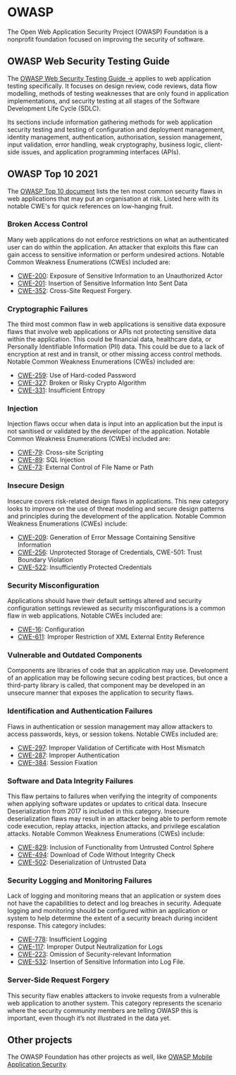 # OWASP

The Open Web Application Security Project (OWASP) Foundation is a nonprofit foundation focused on improving the security of software.

## OWASP Web Security Testing Guide

The [OWASP Web Security Testing Guide →](https://owasp.org/www-project-web-security-testing-guide/) applies to
web application testing specifically. It focuses on design review, code reviews, data flow modelling, methods of
testing weaknesses that are only found in application implementations, and security testing at all stages of the
Software Development Life Cycle (SDLC).

Its sections include information gathering methods for web application security testing and testing of
configuration and deployment management, identity management, authentication, authorisation, session management,
input validation, error handling, weak cryptography, business logic, client-side issues, and application
programming interfaces (APIs).

## OWASP Top 10 2021

The [OWASP Top 10 document](https://owasp.org/www-project-top-ten/) lists the ten most common security flaws
in web applications that may put an organisation at risk. Listed here with its notable CWE's for quick references on low-hanging fruit.

### Broken Access Control

Many web applications do not enforce restrictions on what an authenticated user can do
within the application. An attacker that exploits this flaw can gain access to sensitive information or
perform undesired actions. Notable Common Weakness Enumerations (CWEs) included are:

* [CWE-200](https://cwe.mitre.org/data/definitions/200.html): Exposure of Sensitive Information to an Unauthorized Actor
* [CWE-201](https://cwe.mitre.org/data/definitions/201.html): Insertion of Sensitive Information Into Sent Data
* [CWE-352](https://cwe.mitre.org/data/definitions/352.html): Cross-Site Request Forgery.

### Cryptographic Failures

The third most common flaw in web applications is sensitive data exposure flaws that involve web applications or
APIs not protecting sensitive data within the application. This could be financial data, healthcare data, or
Personally Identifiable Information (PII) data. This could be due to a lack of encryption at rest and in transit,
or other missing access control methods. Notable Common Weakness Enumerations (CWEs) included are:

* [CWE-259](https://cwe.mitre.org/data/definitions/259.html): Use of Hard-coded Password
* [CWE-327](https://cwe.mitre.org/data/definitions/327.html): Broken or Risky Crypto Algorithm
* [CWE-331](https://cwe.mitre.org/data/definitions/331.html): Insufficient Entropy

### Injection

Injection flaws occur when data is input into an application but the input is not sanitised or validated by the
developer of the application. Notable Common Weakness Enumerations (CWEs) included are:

* [CWE-79](https://cwe.mitre.org/data/definitions/79.html): Cross-site Scripting
* [CWE-89](https://cwe.mitre.org/data/definitions/89.html): SQL Injection
* [CWE-73](https://cwe.mitre.org/data/definitions/73.html): External Control of File Name or Path

### Insecure Design

Insecure covers risk-related design flaws in applications. This new category looks to improve on the
use of threat modeling and secure design patterns and principles during the development of the application.
Notable Common Weakness Enumerations (CWEs) include:

* [CWE-209](https://cwe.mitre.org/data/definitions/209.html): Generation of Error Message Containing Sensitive Information
* [CWE-256](https://cwe.mitre.org/data/definitions/256.html): Unprotected Storage of Credentials, CWE-501: Trust Boundary Violation
* [CWE-522](https://cwe.mitre.org/data/definitions/522.html): Insufficiently Protected Credentials

### Security Misconfiguration

Applications should have their default settings altered and security configuration settings reviewed as security
misconfigurations is a common flaw in web applications. Notable CWEs included are:

* [CWE-16](https://cwe.mitre.org/data/definitions/16.html): Configuration
* [CWE-611](https://cwe.mitre.org/data/definitions/611.html): Improper Restriction of XML External Entity Reference

### Vulnerable and Outdated Components

Components are libraries of code that an application may use. Development of an application may be following secure
coding best practices, but once a third-party library is called, that component may be developed in an unsecure manner
that exposes the application to security flaws.

### Identification and Authentication Failures

Flaws in authentication or session management may allow attackers to access passwords, keys, or session tokens.
Notable CWEs included are:

* [CWE-297](https://cwe.mitre.org/data/definitions/297.html): Improper Validation of Certificate with Host Mismatch
* [CWE-287](https://cwe.mitre.org/data/definitions/287.html): Improper Authentication
* [CWE-384](https://cwe.mitre.org/data/definitions/384.html): Session Fixation

### Software and Data Integrity Failures

This flaw pertains to failures when verifying the integrity of components when applying software updates or updates to
critical data. Insecure Deserialization from 2017 is included in this category. Insecure deserialization flaws may
result in an attacker being able to perform remote code execution, replay attacks, injection attacks, and privilege
escalation attacks. Notable Common Weakness Enumerations (CWEs) include:

* [CWE-829](https://cwe.mitre.org/data/definitions/829.html): Inclusion of Functionality from Untrusted Control Sphere
* [CWE-494](https://cwe.mitre.org/data/definitions/494.html): Download of Code Without Integrity Check
* [CWE-502](https://cwe.mitre.org/data/definitions/502.html): Deserialization of Untrusted Data

### Security Logging and Monitoring Failures

Lack of logging and monitoring means that an application or system does not have the capabilities to detect and log
breaches in security. Adequate logging and monitoring should be configured within an application or system to help
determine the extent of a security breach during incident response. This category includes:

* [CWE-778](https://cwe.mitre.org/data/definitions/778.html): Insufficient Logging
* [CWE-117](https://cwe.mitre.org/data/definitions/117.html): Improper Output Neutralization for Logs
* [CWE-223](https://cwe.mitre.org/data/definitions/223.html): Omission of Security-relevant Information
* [CWE-532](https://cwe.mitre.org/data/definitions/532.html): Insertion of Sensitive Information into Log File.

### Server-Side Request Forgery

This security flaw enables attackers to invoke requests from a vulnerable web application to another system.
This category represents the scenario where the security community members are telling OWASP
this is important, even though it’s not illustrated in the data yet.

## Other projects

The OWASP Foundation has other projects as well, like
[OWASP Mobile Application Security](https://owasp.org/www-project-mobile-app-security/).
